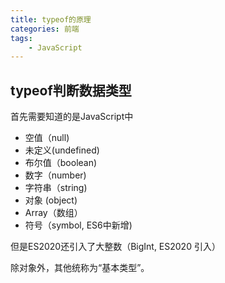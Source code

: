 ```yaml
---
title: typeof的原理
categories: 前端
tags:
    - JavaScript
---
```


## typeof判断数据类型

首先需要知道的是JavaScript中

- 空值（null)
- 未定义(undefined)
- 布尔值（boolean)
- 数字（number)
- 字符串（string)
- 对象 (object)
- Array（数组）
- 符号（symbol, ES6中新增)

但是ES2020还引入了大整数（BigInt, ES2020 引入）

除对象外，其他统称为“基本类型”。

